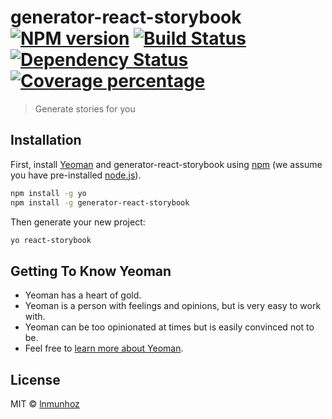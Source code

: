 # generator-react-storybook [![NPM version][npm-image]][npm-url] [![Build Status][travis-image]][travis-url] [![Dependency Status][daviddm-image]][daviddm-url] [![Coverage percentage][coveralls-image]][coveralls-url]
> Generate stories for you

## Installation

First, install [Yeoman](http://yeoman.io) and generator-react-storybook using [npm](https://www.npmjs.com/) (we assume you have pre-installed [node.js](https://nodejs.org/)).

```bash
npm install -g yo
npm install -g generator-react-storybook
```

Then generate your new project:

```bash
yo react-storybook
```

## Getting To Know Yeoman

 * Yeoman has a heart of gold.
 * Yeoman is a person with feelings and opinions, but is very easy to work with.
 * Yeoman can be too opinionated at times but is easily convinced not to be.
 * Feel free to [learn more about Yeoman](http://yeoman.io/).

## License

MIT © [lnmunhoz](lucasmunhoz.com)


[npm-image]: https://badge.fury.io/js/generator-react-storybook.svg
[npm-url]: https://npmjs.org/package/generator-react-storybook
[travis-image]: https://travis-ci.org/lnmunhoz/generator-react-storybook.svg?branch=master
[travis-url]: https://travis-ci.org/lnmunhoz/generator-react-storybook
[daviddm-image]: https://david-dm.org/lnmunhoz/generator-react-storybook.svg?theme=shields.io
[daviddm-url]: https://david-dm.org/lnmunhoz/generator-react-storybook
[coveralls-image]: https://coveralls.io/repos/lnmunhoz/generator-react-storybook/badge.svg
[coveralls-url]: https://coveralls.io/r/lnmunhoz/generator-react-storybook
